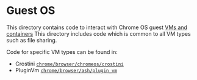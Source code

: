 # Guest OS

This directory contains code to interact with Chrome OS guest
[VMs and containers](https://chromium.googlesource.com/chromiumos/docs/+/master/containers_and_vms.md)
This directory includes code which is common to all VM types such as file
sharing.

Code for specific VM types can be found in:
* Crostini [`chrome/browser/chromeos/crostini`](/chrome/browser/chromeos/crostini/)
* PluginVm [`chrome/browser/ash/plugin_vm`](/chrome/browser/ash/plugin_vm/)

